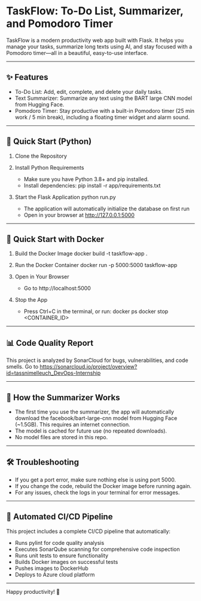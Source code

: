 # TaskFlow: To-Do List, Summarizer, and Pomodoro Timer

TaskFlow is a modern productivity web app built with Flask. It helps you manage your tasks, summarize long texts using AI, and stay focused with a Pomodoro timer—all in a beautiful, easy-to-use interface.

---

## ✨ Features
- To-Do List: Add, edit, complete, and delete your daily tasks.
- Text Summarizer: Summarize any text using the BART large CNN model from Hugging Face.
- Pomodoro Timer: Stay productive with a built-in Pomodoro timer (25 min work / 5 min break), including a floating timer widget and alarm sound.

---

## 🚀 Quick Start (Python)

1. Clone the Repository
2. Install Python Requirements
   - Make sure you have Python 3.8+ and pip installed.
   - Install dependencies:
     pip install -r app/requirements.txt

3. Start the Flask Application
   python run.py
   - The application will automatically initialize the database on first run
   - Open in your browser at http://127.0.0.1:5000

---

## 🐳 Quick Start with Docker

1. Build the Docker Image
   docker build -t taskflow-app .

2. Run the Docker Container
   docker run -p 5000:5000 taskflow-app

3. Open in Your Browser
   - Go to http://localhost:5000

4. Stop the App
   - Press Ctrl+C in the terminal, or run:
     docker ps
     docker stop <CONTAINER_ID>

---

## 📊 Code Quality Report
This project is analyzed by SonarCloud for bugs, vulnerabilities, and code smells. Go to https://sonarcloud.io/project/overview?id=tassnimelleuch_DevOps-Internship

---

## 🤖 How the Summarizer Works
- The first time you use the summarizer, the app will automatically download the facebook/bart-large-cnn model from Hugging Face (~1.5GB). This requires an internet connection.
- The model is cached for future use (no repeated downloads).
- No model files are stored in this repo.

---

## 🛠️ Troubleshooting
- If you get a port error, make sure nothing else is using port 5000.
- If you change the code, rebuild the Docker image before running again.
- For any issues, check the logs in your terminal for error messages.

---

## 🔧 Automated CI/CD Pipeline
This project includes a complete CI/CD pipeline that automatically:
- Runs pylint for code quality analysis
- Executes SonarQube scanning for comprehensive code inspection
- Runs unit tests to ensure functionality
- Builds Docker images on successful tests
- Pushes images to DockerHub
- Deploys to Azure cloud platform

---

Happy productivity! 🎉